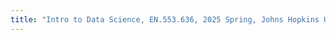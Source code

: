 ```yaml
---
title: "Intro to Data Science, EN.553.636, 2025 Spring, Johns Hopkins University, Teaching Assistance."
---
```



